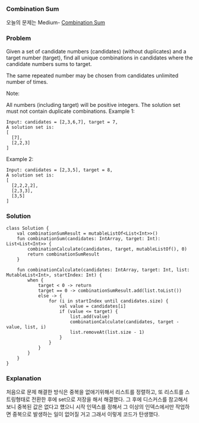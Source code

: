 ### Combination Sum


오늘의 문제는 Medium-  [Combination Sum](https://leetcode.com/problems/combination-sum/)

### Problem

Given a set of candidate numbers (candidates) (without duplicates) and a target number (target), find all unique combinations in candidates where the candidate numbers sums to target.

The same repeated number may be chosen from candidates unlimited number of times.

Note:

All numbers (including target) will be positive integers.
The solution set must not contain duplicate combinations.
Example 1:

```
Input: candidates = [2,3,6,7], target = 7,
A solution set is:
[
  [7],
  [2,2,3]
]
```

Example 2:

```
Input: candidates = [2,3,5], target = 8,
A solution set is:
[
  [2,2,2,2],
  [2,3,3],
  [3,5]
]
```


### Solution

```
class Solution {
    val combinationSumResult = mutableListOf<List<Int>>()
    fun combinationSum(candidates: IntArray, target: Int): List<List<Int>> {
        combinationCalculate(candidates, target, mutableListOf(), 0)
        return combinationSumResult
    }

    fun combinationCalculate(candidates: IntArray, target: Int, list: MutableList<Int>, startIndex: Int) {
        when {
            target < 0 -> return
            target == 0 -> combinationSumResult.add(list.toList())
            else -> {
                for (i in startIndex until candidates.size) {
                    val value = candidates[i]
                    if (value <= target) {
                        list.add(value)
                        combinationCalculate(candidates, target - value, list, i)
                        list.removeAt(list.size - 1)
                    }
                }
            }
        }
    }
}
```

### Explanation

처음으로 문제 해결한 방식은 중복을 없애기위해서 리스트를 정렬하고, 또 리스트를 스트링형태로 전환한 후에 set으로 저장을 해서 해결했다. 그 후에 디스커스를 참고해서 보니 중복된 값은 없다고 헀으니 시작 인덱스를 정해서 그 이상의 인덱스에서만 작업하면 중복으로 발생하는 일이 없어질 거고 그래서 이렇게 코드가 탄생했다.